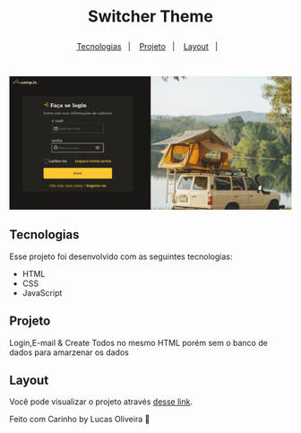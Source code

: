 <h1 align="center">
  <p> Switcher Theme</p>
</h1>

<p align="center">
  <a href="#-tecnologias">Tecnologias</a>&nbsp;&nbsp;&nbsp;|&nbsp;&nbsp;&nbsp;
  <a href="#-projeto">Projeto</a>&nbsp;&nbsp;&nbsp;|&nbsp;&nbsp;&nbsp;
  <a href="#-layout">Layout</a>&nbsp;&nbsp;&nbsp;|&nbsp;&nbsp;&nbsp;
</p>

<br>

<p align="center">
   <img alt="Login & Create" title="Login & Create" src="https://github.com/LuskarDev/Login_Form/blob/main/images/login-form.png" width="720px" />
</p>

## Tecnologias

Esse projeto foi desenvolvido com as seguintes tecnologias:

- HTML
- CSS
- JavaScript

## Projeto
Login,E-mail & Create Todos no mesmo HTML porém sem o banco de dados para amarzenar os dados
## Layout

Você pode visualizar o projeto através [desse link](https://luskardev.github.io/Login_Form/).


Feito com Carinho by Lucas Oliveira :wave:
